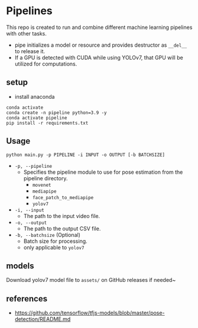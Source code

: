 # Pipelines
This repo is created to run and combine different machine learning pipelines with other tasks.
- pipe initializes a model or resource and provides destructor as `__del__` to release it.
- If a GPU is detected with CUDA while using YOLOv7, that GPU will be utilized for computations.

## setup
- install anaconda
```
conda activate
conda create -n pipeline python=3.9 -y
conda activate pipeline
pip install -r requirements.txt
```

## Usage
```
python main.py -p PIPELINE -i INPUT -o OUTPUT [-b BATCHSIZE]
```
- `-p, --pipeline`
    - Specifies the pipeline module to use for pose estimation from the pipeline directory.
        - `movenet`
        - `mediapipe`
        - `face_patch_to_mediapipe`
        - `yolov7`
- `-i, --input`
    - The path to the input video file.
- `-o, --output`
    - The path to the output CSV file. 
- `-b, --batchsize` (Optional) 
    - Batch size for processing. 
    - only applicable to `yolov7`

## models
Download yolov7 model file to `assets/` on GitHub releases if needed~ 

## references
- https://github.com/tensorflow/tfjs-models/blob/master/pose-detection/README.md
